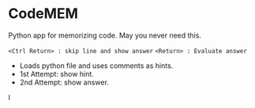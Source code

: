 # CodeMEM
Python app for memorizing code. May you never need this.

`<Ctrl Return> : skip line and show answer`
`<Return> : Evaluate answer`
- Loads python file and uses comments as hints.
- 1st Attempt: show hint.
- 2nd Attempt: show answer.

I
